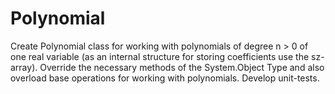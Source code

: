 # Polynomial

Create Polynomial class for working with polynomials of degree n > 0 of one real variable
(as an internal structure for storing coefficients use the sz-array). Override the necessary methods of the System.Object
Type and also overload base operations for working with polynomials. Develop unit-tests.

